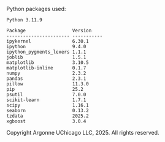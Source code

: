 Python packages used:

`Python 3.11.9`

```
Package                 Version
----------------------- -----------
ipykernel               6.30.1
ipython                 9.4.0
ipython_pygments_lexers 1.1.1
joblib                  1.5.1
matplotlib              3.10.5
matplotlib-inline       0.1.7
numpy                   2.3.2
pandas                  2.3.1
pillow                  11.3.0
pip                     25.2
psutil                  7.0.0
scikit-learn            1.7.1
scipy                   1.16.1
seaborn                 0.13.2
tzdata                  2025.2
xgboost                 3.0.4
```

Copyright Argonne UChicago LLC, 2025. All rights reserved.

